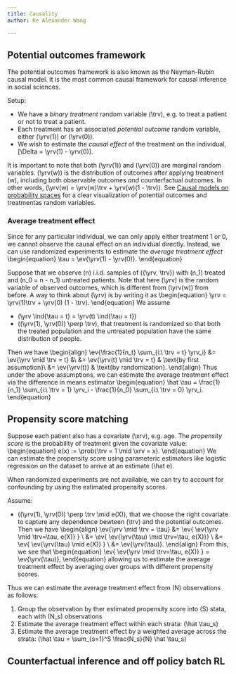 ```yaml
---
title: Causality
author: Ke Alexander Wang

---
```


## Potential outcomes framework

The potential outcomes framework is also known as the Neyman-Rubin causal model.
It is the most common causal framework for causal inference in social sciences.

Setup:

* We have a *binary treatment* random variable \(\trv\), e.g. to treat a patient or not to treat a patient.
* Each treatment has an associated *potential outcome* random variable, either \(\yrv(1)\) or \(\yrv(0)\).
* We wish to estimate the *causal effect* of the treatment on the individual, \[\Delta = \yrv(1) - \yrv(0)\].

It is important to note that both \(\yrv(1)\) and \(\yrv(0)\) are marginal random variables.
\(\yrv(w)\) is the distribution of outcomes after applying treatment \(w\), including both observable outcomes *and* counterfactual outcomes.
In other words, \(\yrv(w) = \yrv(w)\trv + \yrv(w)(1 - \trv)\).
See [Causal models on probability spaces](https://arxiv.org/abs/1907.01672) for a clear visualization of potential outcomes and treatmentas random variables.

### Average treatment effect

Since for any particular individual, we can only apply either treatment 1 or 0, we cannot observe the causal effect on an individual directly.
Instead, we can use randomized experiments to estimate the *average treatment effect*
\begin{equation}
\tau = \ev{\yrv(1) - \yrv(0)}.
\end{equation}

Suppose that we observe \(n\) i.i.d. samples of \(\{\yrv, \trv\}\) with \(n_1\) treated and \(n_0 = n - n_1\) untreated patients.
Note that here \(\yrv\) is the random variable of observed outcomes, which is different from \(\yrv(w)\) from before.
A way to think about \(\yrv\) is by writing it as
\begin{equation}
\yrv = \yrv(1)\trv + \yrv(0) (1 - \trv).
\end{equation}
We assume

* \(\yrv \ind{\tau = t} = \yrv(t) \ind{\tau = t}\)
* \((\yrv(1), \yrv(0)) \perp \trv\), that treatment is randomized so that both the treated population and the untreated population have the same distribution of people.

Then we have
\begin{align}
\ev{\frac{1}{n_t} \sum_{i:\ \trv = t} \yrv_i} &= \ev{\yrv \mid \trv = t} &\\
    &= \ev{\yrv(t) \mid \trv = t} & \text{by first assumption}\\
    &= \ev{\yrv(t)} & \text{by randomization}.
\end{align}
Thus under the above assumptions, we can estimate the average treatment effect via the difference in means estimator
\begin{equation}
\hat \tau = \frac{1}{n_1} \sum_{i:\ \trv = 1} \yrv_i - \frac{1}{n_0} \sum_{i:\ \trv = 0} \yrv_i.
\end{equation}

## Propensity score matching

Suppose each patient also has a covariate \(\xrv\), e.g. age.
The *propensity score* is the probability of treatment given the covariate value: 
\begin{equation}
e(x) := \prob{\trv = 1 \mid \xrv = x}.
\end{equation}
We can estimate the propensity score using parameteric estimators like logistic regression on the dataset to arrive at an estimate \(\hat e\).

When randomized experiments are not available, we can try to account for confounding by using the estimated propensity scores.

Assume:

* \((\yrv(1), \yrv(0)) \perp \trv \mid e(X)\), that we choose the right covariate to capture any dependence bewteen \(\trv\) and the potential outcomes.
Then we have
\begin{align}
\ev{\yrv \mid \trv = \tau} &= \ev{ \ev{\yrv \mid \trv=\tau, e(X)} } \\
    &= \ev{ \ev{\yrv(\tau) \mid \trv=\tau, e(X)}} \\
    &= \ev{ \ev{\yrv(\tau) \mid  e(X)} } \\
    &= \ev{\yrv(\tau)}.
\end{align}
From this, we see that
\begin{equation}
\ev{ \ev{\yrv \mid \trv=\tau, e(X)} } = \ev{\yrv(\tau)},
\end{equation}
allowing us to estimate the average treatment effect by averaging over groups with different propensity scores.

Thus we can estimate the average treatment effect from \(N\) observations as follows:

1. Group the observation by ther estimated propensity score into \(S\) stata, each with \(N_s\) observations
2. Estimate the average treatment effect within each strata: \(\hat \tau_s\)
3. Estimate the average treatment effect by a weighted average across the strata: \(\hat \tau = \sum_{s=1}^S \frac{N_s}{N} \hat \tau_s\)

## Counterfactual inference and off policy batch RL
